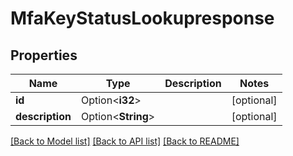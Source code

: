 # MfaKeyStatusLookupresponse

## Properties

Name | Type | Description | Notes
------------ | ------------- | ------------- | -------------
**id** | Option<**i32**> |  | [optional]
**description** | Option<**String**> |  | [optional]

[[Back to Model list]](../README.md#documentation-for-models) [[Back to API list]](../README.md#documentation-for-api-endpoints) [[Back to README]](../README.md)


